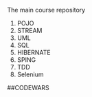 The main course repository

1. POJO
2. STREAM
3. UML
4. SQL
5. HIBERNATE
6. SPING
7. TDD
8. Selenium

##CODEWARS
